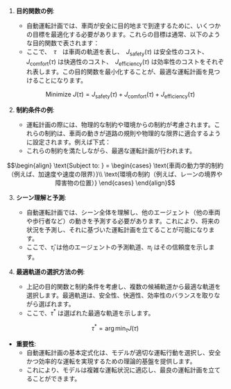 1. **目的関数の例**:
     - 自動運転計画では、車両が安全に目的地まで到達するために、いくつかの目標を最適化する必要があります。これらの目標は通常、以下のような目的関数で表されます：
     - ここで、　$\tau$　は車両の軌道を表し、　$J_{\text{safety}}(\tau)$ は安全性のコスト、　$J_{\text{comfort}}(\tau)$ は快適性のコスト、　$J_{\text{efficiency}}(\tau)$ は効率性のコストをそれぞれ表します。この目的関数を最小化することが、最適な運転計画を見つけることになります。

   ```math
   \text{Minimize } J(\tau) = J_{\text{safety}}(\tau) + J_{\text{comfort}}(\tau) + J_{\text{efficiency}}(\tau)
   ```
     

  2. **制約条件の例**:
     - 運転計画の際には、物理的な制約や環境からの制約が考慮されます。これらの制約は、車両の動きが道路の規則や物理的な限界に適合するように設定されます。例えば下式：
     - これらの制約を満たしながら、最適な運転計画が行われます。

```math
\begin{align}
\text{Subject to: }
= 
\begin{cases}
\text{車両の動力学的制約（例えば、加速度や速度の限界）}\\
\text{環境の制約（例えば、レーンの境界や障害物の位置）}
\end{cases}
\end{align}
```

  3. **シーン理解と予測**:
     - 自動運転計画では、シーン全体を理解し、他のエージェント（他の車両や歩行者など）の動きを予測する必要があります。これにより、将来の状況を予測し、それに基づいた運転計画を立てることが可能になります。
     - ここで、$\hat{\tau}_i$ は他のエージェントの予測軌道、$\pi_i$ はその信頼度を示します。



  4. **最適軌道の選択方法の例**:
     - 上記の目的関数と制約条件を考慮し、複数の候補軌道から最適な軌道を選択します。最適軌道は、安全性、快適性、効率性のバランスを取りながら選ばれます。
     - ここで、$\tau^*$ は選ばれた最適な軌道を示します。
   ```math
   \tau^* = \arg\min_\tau J(\tau)
   ```
   
- **重要性**:
  - 自動運転計画の基本定式化は、モデルが適切な運転行動を選択し、安全かつ効率的な運転を実現するための理論的基盤を提供します。
  - これにより、モデルは複雑な運転状況に適応し、最良の運転計画を立てることができます。